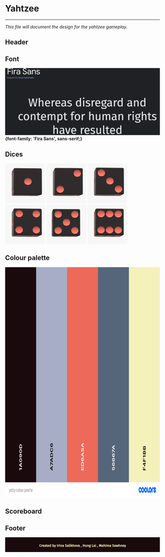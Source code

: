 # Yahtzee
<hr/>

*This file will document the design for the yahtzee gameplay.*

## Header


## Font
![This is the font Fira Sans!](assets/fira_sans.png)
**{font-family: 'Fira Sans', sans-serif;}**


## Dices

<img src="assets/dice-1.png"  width=130px height=130px> </img>
<img src="assets/dice-2.png"  width=130px height=130px> </img>
<img src="assets/dice-3.png"  width=130px height=130px> </img>
<img src="assets/dice-4.png"  width=130px height=130px> </img>
<img src="assets/dice-5.png"  width=130px height=130px> </img>
<img src="assets/dice-6.png"  width=130px height=130px> </img>

## Colour palette
<img src="assets/yatzy_colour_palette.png" height=750px> </img>

## Scoreboard


## Footer

![This is the footer!](assets/footer.png)
